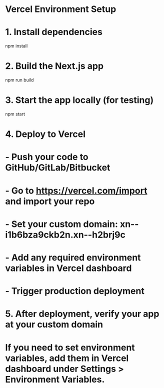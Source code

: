 # Vercel Environment Setup

# 1. Install dependencies
npm install

# 2. Build the Next.js app
npm run build

# 3. Start the app locally (for testing)
npm start

# 4. Deploy to Vercel
# - Push your code to GitHub/GitLab/Bitbucket
# - Go to https://vercel.com/import and import your repo
# - Set your custom domain: xn--i1b6bza9ckb2n.xn--h2brj9c
# - Add any required environment variables in Vercel dashboard
# - Trigger production deployment

# 5. After deployment, verify your app at your custom domain

# If you need to set environment variables, add them in Vercel dashboard under Settings > Environment Variables.
